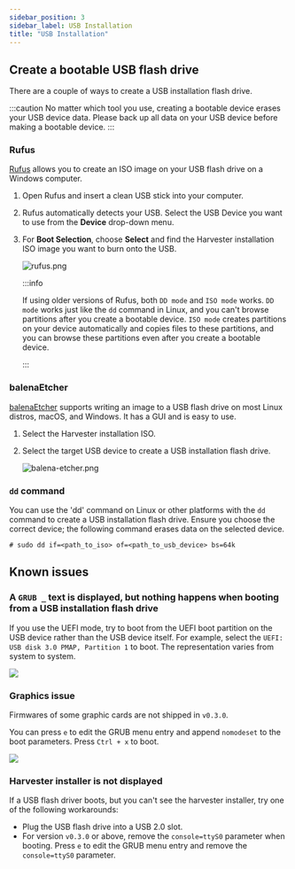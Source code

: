 ```yaml
---
sidebar_position: 3
sidebar_label: USB Installation
title: "USB Installation"
---
```


<head>
  <link rel="canonical" href="https://docs.harvesterhci.io/v1.1/install/usb-install"/>
</head>

## Create a bootable USB flash drive

There are a couple of ways to create a USB installation flash drive.

:::caution
No matter which tool you use, creating a bootable device erases your USB device data. Please back up all data on your USB device before making a bootable device.
:::

### Rufus

[Rufus](https://rufus.ie/) allows you to create an ISO image on your USB flash drive on a Windows computer.
1. Open Rufus and insert a clean USB stick into your computer.
2. Rufus automatically detects your USB. Select the USB Device you want to use from the **Device** drop-down menu.
3. For **Boot Selection**, choose **Select** and find the Harvester installation ISO image you want to burn onto the USB.

	![rufus.png](/img/v1.2/install/rufus.png)

	:::info

	If using older versions of Rufus, both `DD mode` and `ISO mode` works. `DD mode` works just like the `dd` command in Linux, and you can't browse partitions after you create a bootable device. `ISO mode` creates partitions on your device automatically and copies files to these partitions, and you can browse these partitions even after you create a bootable device.

	:::

### balenaEtcher

[balenaEtcher](https://www.balena.io/etcher/) supports writing an image to a USB flash drive on most Linux distros, macOS, and Windows. It has a GUI and is easy to use.

1. Select the Harvester installation ISO.
2. Select the target USB device to create a USB installation flash drive.

	![balena-etcher.png](/img/v1.2/install/balena-etcher.png)

### `dd` command

You can use the 'dd' command on Linux or other platforms with the `dd` command to create a USB installation flash drive. Ensure you choose the correct device; the following command erases data on the selected device.

```
# sudo dd if=<path_to_iso> of=<path_to_usb_device> bs=64k
```

## Known issues

### A `GRUB _` text is displayed, but nothing happens when booting from a USB installation flash drive

If you use the UEFI mode, try to boot from the UEFI boot partition on the USB device rather than the USB device itself. For example, select the `UEFI: USB disk 3.0 PMAP, Partition 1` to boot. The representation varies from system to system.

![](/img/v1.2/install/usb-install-select-correct-partition.jpg)

### Graphics issue

Firmwares of some graphic cards are not shipped in `v0.3.0`.

You can press `e` to edit the GRUB menu entry and append `nomodeset` to the boot parameters. Press `Ctrl + x` to boot.

![](/img/v1.2/install/usb-install-nomodeset.png)

### Harvester installer is not displayed

If a USB flash driver boots, but you can't see the harvester installer, try one of the following workarounds:

- Plug the USB flash drive into a USB 2.0 slot.
- For version `v0.3.0` or above, remove the `console=ttyS0` parameter when booting. Press `e` to edit the GRUB menu entry and remove the `console=ttyS0` parameter.
